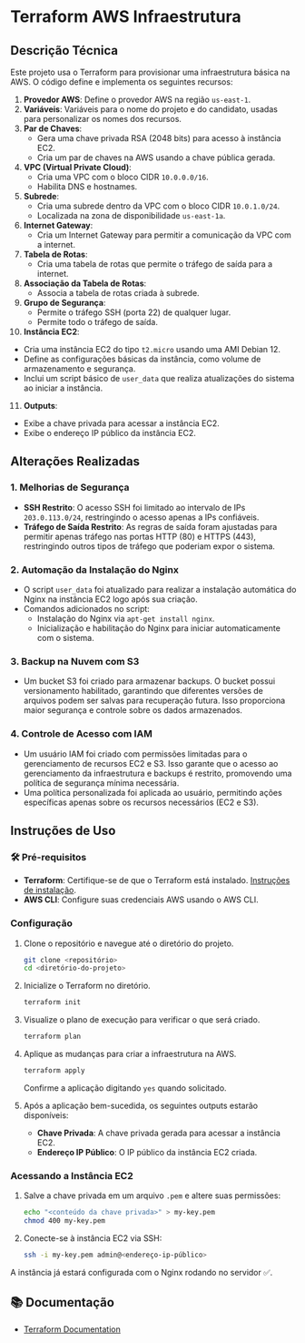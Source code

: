 
# Terraform AWS Infraestrutura

## Descrição Técnica

Este projeto usa o Terraform para provisionar uma infraestrutura básica na AWS. O código define e implementa os seguintes recursos:

1. **Provedor AWS**: Define o provedor AWS na região `us-east-1`.
2. **Variáveis**: Variáveis para o nome do projeto e do candidato, usadas para personalizar os nomes dos recursos.
3. **Par de Chaves**:
   - Gera uma chave privada RSA (2048 bits) para acesso à instância EC2.
   - Cria um par de chaves na AWS usando a chave pública gerada.
4. **VPC (Virtual Private Cloud)**:
   - Cria uma VPC com o bloco CIDR `10.0.0.0/16`.
   - Habilita DNS e hostnames.
5. **Subrede**:
   - Cria uma subrede dentro da VPC com o bloco CIDR `10.0.1.0/24`.
   - Localizada na zona de disponibilidade `us-east-1a`.
6. **Internet Gateway**:
   - Cria um Internet Gateway para permitir a comunicação da VPC com a internet.
7. **Tabela de Rotas**:
   - Cria uma tabela de rotas que permite o tráfego de saída para a internet.
8. **Associação da Tabela de Rotas**:
   - Associa a tabela de rotas criada à subrede.
9. **Grupo de Segurança**:
   - Permite o tráfego SSH (porta 22) de qualquer lugar.
   - Permite todo o tráfego de saída.
10. **Instância EC2**:
   - Cria uma instância EC2 do tipo `t2.micro` usando uma AMI Debian 12.
   - Define as configurações básicas da instância, como volume de armazenamento e segurança.
   - Inclui um script básico de `user_data` que realiza atualizações do sistema ao iniciar a instância.
11. **Outputs**:
   - Exibe a chave privada para acessar a instância EC2.
   - Exibe o endereço IP público da instância EC2.

## Alterações Realizadas

### 1. **Melhorias de Segurança**
- **SSH Restrito**: O acesso SSH foi limitado ao intervalo de IPs `203.0.113.0/24`, restringindo o acesso apenas a IPs confiáveis.
- **Tráfego de Saída Restrito**: As regras de saída foram ajustadas para permitir apenas tráfego nas portas HTTP (80) e HTTPS (443), restringindo outros tipos de tráfego que poderiam expor o sistema.

### 2. **Automação da Instalação do Nginx**
- O script `user_data` foi atualizado para realizar a instalação automática do Nginx na instância EC2 logo após sua criação.
- Comandos adicionados no script:
  - Instalação do Nginx via `apt-get install nginx`.
  - Inicialização e habilitação do Nginx para iniciar automaticamente com o sistema.

### 3. **Backup na Nuvem com S3**
- Um bucket S3 foi criado para armazenar backups. O bucket possui versionamento habilitado, garantindo que diferentes versões de arquivos podem ser salvas para recuperação futura. Isso proporciona maior segurança e controle sobre os dados armazenados.

### 4. **Controle de Acesso com IAM**
- Um usuário IAM foi criado com permissões limitadas para o gerenciamento de recursos EC2 e S3. Isso garante que o acesso ao gerenciamento da infraestrutura e backups é restrito, promovendo uma política de segurança mínima necessária.
- Uma política personalizada foi aplicada ao usuário, permitindo ações específicas apenas sobre os recursos necessários (EC2 e S3).


## Instruções de Uso

### 🛠️ Pré-requisitos
- **Terraform**: Certifique-se de que o Terraform está instalado. [Instruções de instalação](https://learn.hashicorp.com/tutorials/terraform/install-cli).
- **AWS CLI**: Configure suas credenciais AWS usando o AWS CLI.

### Configuração
1. Clone o repositório e navegue até o diretório do projeto.
   ```bash
   git clone <repositório>
   cd <diretório-do-projeto>
   ```
2. Inicialize o Terraform no diretório.
   ```bash
   terraform init
   ```
3. Visualize o plano de execução para verificar o que será criado.
   ```bash
   terraform plan
   ```
4. Aplique as mudanças para criar a infraestrutura na AWS.
   ```bash
   terraform apply
   ```
   Confirme a aplicação digitando `yes` quando solicitado.

5. Após a aplicação bem-sucedida, os seguintes outputs estarão disponíveis:
   - **Chave Privada**: A chave privada gerada para acessar a instância EC2.
   - **Endereço IP Público**: O IP público da instância EC2 criada.

### Acessando a Instância EC2
1. Salve a chave privada em um arquivo `.pem` e altere suas permissões:
   ```bash
   echo "<conteúdo da chave privada>" > my-key.pem
   chmod 400 my-key.pem
   ```
2. Conecte-se à instância EC2 via SSH:
   ```bash
   ssh -i my-key.pem admin@<endereço-ip-público>
   ```

A instância já estará configurada com o Nginx rodando no servidor ✅.

## 📚 Documentação
- [Terraform Documentation](https://developer.hashicorp.com/terraform/docs)
